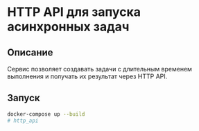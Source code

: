 # HTTP API для запуска асинхронных задач

## Описание
Сервис позволяет создавать задачи с длительным временем выполнения и получать их результат через HTTP API.

## Запуск

```bash
docker-compose up --build
#   h t t p _ a p i  
 